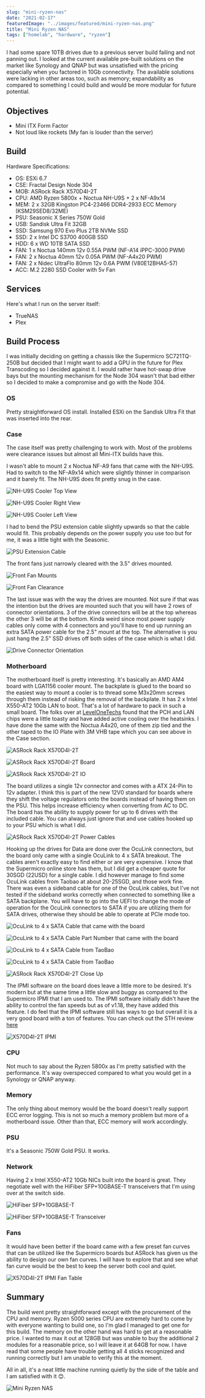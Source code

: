 ```yaml
---
slug: "mini-ryzen-nas"
date: "2021-02-17"
featuredImage: "../images/featured/mini-ryzen-nas.png"
title: "Mini Ryzen NAS"
tags: ["homelab", "hardware", "ryzen"]
---
```


I had some spare 10TB drives due to a previous server build failing and not panning out. I looked at the current available pre-built solutions on the market like Synology and QNAP but was unsatisfied with the pricing especially when you factored in 10Gb connectivity. The available solutions were lacking in other areas too, such as memory; expandability as compared to something I could build and would be more modular for future potential.

## Objectives

* Mini ITX Form Factor
* Not loud like rockets (My fan is louder than the server)

## Build

Hardware Specifications:
* OS: ESXi 6.7
* CSE: Fractal Design Node 304
* MOB: ASRock Rack X570D4I-2T
* CPU: AMD Ryzen 5800x + Noctua NH-U9S + 2 x NF-A9x14
* MEM: 2 x 32GB Kingston PC4-23466 DDR4-2933 ECC Memory (KSM29SED8/32ME)
* PSU: Seasonic X Series 750W Gold
* USB: Sandisk Ultra Fit 32GB
* SSD: Samsung 970 Evo Plus 2TB NVMe SSD
* SSD: 2 x Intel DC S3700 400GB SSD
* HDD: 6 x WD 10TB SATA SSD
* FAN: 1 x Noctua 140mm 12v 0.55A PWM (NF-A14 iPPC-3000 PWM)
* FAN: 2 x Noctua 40mm 12v 0.05A PWM (NF-A4x20 PWM)
* FAN: 2 x Nidec UltraFlo 80mm 12v 0.6A PWM (V80E12BHA5-57)
* ACC: M.2 2280 SSD Cooler with 5v Fan

## Services

Here's what I run on the server itself:
* TrueNAS
* Plex

## Build Process
I was initially deciding on getting a chassis like the Supermicro SC721TQ-250B but decided that I might want to add a GPU in the future for Plex Transcoding so I decided against it. I would rather have hot-swap drive bays but the mounting mechanism for the Node 304 wasn't that bad either so I decided to make a compromise and go with the Node 304.

### OS
Pretty straightforward OS install. Installed ESXi on the Sandisk Ultra Fit that was inserted into the rear.

### Case
The case itself was pretty challenging to work with. Most of the problems were clearance issues but almost all Mini-ITX builds have this. 

I wasn't able to mount 2 x Noctua NF-A9 fans that came with the NH-U9S. Had to switch to the NF-A9x14 which were slightly thinner in comparison and it barely fit. The NH-U9S does fit pretty snug in the case.

![NH-U9S Cooler Top View](../images/posts/mini-ryzen-nas/01.jpg)

![NH-U9S Cooler Right View](../images/posts/mini-ryzen-nas/02.jpg)

![NH-U9S Cooler Left View](../images/posts/mini-ryzen-nas/03.jpg)

I had to bend the PSU extension cable slightly upwards so that the cable would fit. This probably depends on the power supply you use too but for me, it was a little tight with the Seasonic. 

![PSU Extension Cable](../images/posts/mini-ryzen-nas/04.jpg)

The front fans just narrowly cleared with the 3.5" drives mounted.

![Front Fan Mounts](../images/posts/mini-ryzen-nas/05.jpg)

![Front Fan Clearance](../images/posts/mini-ryzen-nas/06.jpg)

The last issue was with the way the drives are mounted. Not sure if that was the intention but the drives are mounted such that you will have 2 rows of connector orientations. 3 of the drive connectors will be at the top whereas the other 3 will be at the bottom. Kinda weird since most power supply cables only come with 4 connectors and you'll have to end up running an extra SATA power cable for the 2.5" mount at the top. The alternative is you just hang the 2.5" SSD drives off both sides of the case which is what I did.

![Drive Connector Orientation](../images/posts/mini-ryzen-nas/07.jpg)

### Motherboard
The motherboard itself is pretty interesting. It's basically an AMD AM4 board with LGA1156 cooler mount. The backplate is glued to the board so the easiest way to mount a cooler is to thread some M3x20mm screws through them instead of risking the removal of the backplate. It has 2 x Intel  X550-AT2 10Gb LAN to boot. That's a lot of hardware to pack in such a small board. The folks over at [LevelOneTechs](https://forum.level1techs.com/t/asrock-x570d4i-2t/154306) found that the PCH and LAN chips were a little toasty and have added active cooling over the heatsinks. I have done the same with the Noctua A4x20, one of them zip tied and the other taped to the IO Plate with 3M VHB tape which you can see above in the Case section.

![ASRock Rack X570D4I-2T](../images/posts/mini-ryzen-nas/08.jpg)

![ASRock Rack X570D4I-2T Board](../images/posts/mini-ryzen-nas/09.jpg)

![ASRock Rack X570D4I-2T IO](../images/posts/mini-ryzen-nas/10.jpg)

The board utilizes a single 12v connector and comes with a ATX 24-Pin to 12v adapter. I think this is part of the new 12V0 standard for boards where they shift the voltage regulators onto the boards instead of having them on the PSU. This helps increase efficiency when converting from AC to DC. The board has the ability to supply power for up to 6 drives with the included cable. You can always just ignore that and use cables hooked up to your PSU which is what I did. 

![ASRock Rack X570D4I-2T Power Cables](../images/posts/mini-ryzen-nas/11.jpg)

Hooking up the drives for Data are done over the OcuLink connectors, but the board only came with a single OcuLink to 4 x SATA breakout. The cables aren't exactly easy to find either or are very expensive. I know that the Supermicro online store has them, but I did get a cheaper quote for 30SGD (22USD) for a single cable. I did however manage to find some OcuLink cables from Taobao at about 20-25SGD, and those work fine. There was even a sideband cable for one of the OcuLink cables, but I've not tested if the sideband works correctly when connected to something like a SATA backplane. You will have to go into the UEFI to change the mode of operation for the OcuLink connectors to SATA if you are utilizing them for SATA drives, otherwise they should be able to operate at PCIe mode too.

![OcuLink to 4 x SATA Cable that came with the board](../images/posts/mini-ryzen-nas/12.jpg)

![OcuLink to 4 x SATA Cable Part Number that came with the board](../images/posts/mini-ryzen-nas/13.jpg)

![OcuLink to 4 x SATA Cable from TaoBao](../images/posts/mini-ryzen-nas/14.jpg)

![OcuLink to 4 x SATA Cable from TaoBao](../images/posts/mini-ryzen-nas/15.jpg)

![ASRock Rack X570D4I-2T Close Up](../images/posts/mini-ryzen-nas/16.jpg)

The IPMI software on the board does leave a little more to be desired. It's modern but at the same time a little slow and buggy as compared to the Supermicro IPMI that I am used to. The IPMI software initially didn't have the ability to control the fan speeds but as of v1.18, they have added this feature. I do feel that the IPMI software still has ways to go but overall it is a very good board with a ton of features. You can check out the STH review [here](https://www.servethehome.com/asrock-rack-x570d4i-2t-amd-ryzen-server-in-mitx/)

![X570D4I-2T IPMI](../images/posts/mini-ryzen-nas/17.png)

### CPU
Not much to say about the Ryzen 5800x as I'm pretty satisfied with the performance. It's way overspecced compared to what you would get in a Synology or QNAP anyway.

### Memory
The only thing about memory would be the board doesn't really support ECC error logging. This is not so much a memory problem but more of a motherboard issue. Other than that, ECC memory will work accordingly.

### PSU 
It's a Seasonic 750W Gold PSU. It works.

### Network
Having 2 x Intel X550-AT2 10Gb NICs built into the board is great. They negotiate well with the HiFiber SFP+10GBASE-T transceivers that I'm using over at the switch side.

![HiFiber SFP+10GBASE-T](../images/posts/mini-ryzen-nas/18.jpg)

![HiFiber SFP+10GBASE-T Transceiver](../images/posts/mini-ryzen-nas/19.jpg)

### Fans
It would have been better if the board came with a few preset fan curves that can be utilized like the Supermicro boards but ASRock has given us the ability to design our own fan curves. I will have to explore that and see what fan curve would be the best to keep the server both cool and quiet.

![X570D4I-2T IPMI Fan Table](../images/posts/mini-ryzen-nas/20.png)

## Summary
The build went pretty straightforward except with the procurement of the CPU and memory. Ryzen 5000 series CPU are extremely hard to come by with everyone wanting to build one, so I'm glad I managed to get one for this build. The memory on the other hand was hard to get at a reasonable price. I wanted to max it out at 128GB but was unable to buy the additional 2 modules for a reasonable price, so I will leave it at 64GB for now. I have read that some people have trouble getting all 4 sticks recognized and running correctly but I am unable to verify this at the moment.

All in all, it's a neat little machine running quietly by the side of the table and I am satisfied with it 😊.

![Mini Ryzen NAS](../images/posts/mini-ryzen-nas/21.jpg)